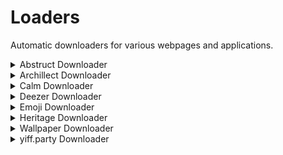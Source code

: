 # Loaders

Automatic downloaders for various webpages and applications.

<details><summary>Abstruct Downloader</summary><br>
<p>Downloads all wallpapers from the <a href="http://abstruct.co">Abstruct</a> collection by Hampus Olsson.
  
```
Importing modules...
Creating directory...
Loading categories...
8 categories found.
Creating BLEND directory...
Loading amount of pages...
4 pages found.
Loading page 1...
14 images found.
Downloading Crystallization...
```

</p>
</details>

<details><summary>Archillect Downloader</summary><br>
<p>Downloads all images collected by <a href="http://archillect.com/">Archillect</a>, the synthetic intelligence.

```
Archillect Downloader v1.1

Importing dependencies...
Creating download directory...
Retrieving latest image ID...

Downloading 1/250000 (1)...
```

</p>
</details>

<details><summary>Calm Downloader</summary><br>
<p>Downloads all scenes including photo, video and audio assets from <a href="https://www.calm.com/meditate">Calm</a>.

```
Calm Downloader v1.1

Importing dependencies...
Creating download directory...
Retrieving scene database...

Downloading 1/39 (ZFlV8dbxPd)...
```

</p>
</details>

<details><summary>Deezer Downloader</summary><br>
<p>Downloads a specified <a href="https://www.deezer.com/de/">Deezer</a> track in the highest available format and bitrate.</p>
</details>

<details><summary>Emoji Downloader</summary><br>
<p>Downloads all available Discord emotes from <a href="https://discordemoji.com/">Discord Emoji</a>.

```
Emoji Downloader v1.0

Importing dependencies...
Creating download directory...
Retrieving emoji database...

Downloading 1/5000 (6188)...
```

</p>
</details>

<details><summary>Heritage Downloader</summary><br>
<p>Downloads photos, snapshots, music tracks and soundscapes for every heritage from the <a href="https://www.sony.net/united/clock/">α CLOCK</a> project.<br>
<b>Heritage Downloader has been discontinued. Please use <a href="https://github.com/TheLastZombie/Alpha-CLOCK-Desktop">α CLOCK Desktop</a> instead.</b>

```
Heritage Downloader v1.0

Importing dependencies...
Creating download directory...
Retrieving heritage database...

Downloading 1/50 (iguazu)...
```

</p>
</details>

<details><summary>Wallpaper Downloader</summary><br>
<p>WIP downloader for various Android wallpaper applications that runs in your browser.</p>
</details>

<details><summary>yiff.party Downloader</summary><br>
<p>Downloads the creators and all artist-specific JSON files from <a href="https://yiff.party/">yiff.party</a>.

```
yiff.party Downloader v1.1

Importing dependencies...
Creating download directory...
Retrieving creator database...

Downloading 1/20443 (25634849)...
```

</p>
</details>
